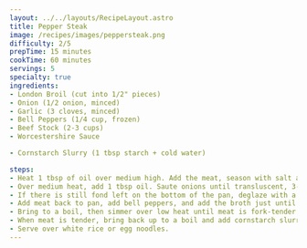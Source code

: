 ```yaml
---
layout: ../../layouts/RecipeLayout.astro
title: Pepper Steak
image: /recipes/images/peppersteak.png
difficulty: 2/5
prepTime: 15 minutes
cookTime: 60 minutes
servings: 5
specialty: true
ingredients:
- London Broil (cut into 1/2" pieces)
- Onion (1/2 onion, minced)
- Garlic (3 cloves, minced)
- Bell Peppers (1/4 cup, frozen)
- Beef Stock (2-3 cups)
- Worcestershire Sauce

- Cornstarch Slurry (1 tbsp starch + cold water)

steps:
- Heat 1 tbsp of oil over medium high. Add the meat, season with salt and pepper, and saute until it browns. Remove the meat.
- Over medium heat, add 1 tbsp oil. Saute onions until transluscent, 3-4 minutes. Add garlic and saute for 30 seconds.
- If there is still fond left on the bottom of the pan, deglaze with a little bit of broth and scrape up with a wooden spoon.
- Add meat back to pan, add bell peppers, and add the broth just until it covers the meat. Add 1 tbsp of worcestershire sauce.
- Bring to a boil, then simmer over low heat until meat is fork-tender (45-60 minutes)
- When meat is tender, bring back up to a boil and add cornstarch slurry while constantly mixing. Continue mixing until thickened and remove from heat.
- Serve over white rice or egg noodles.
---
```


